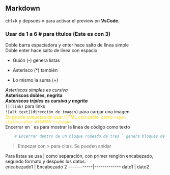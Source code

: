 ## Markdown  

ctrl+k y depsués v para activar el preview en **VsCode**.
### Usar de 1 a 6 # para títulos (Este es con 3)
Doble barra espaciadora y enter hace salto de línea simple  
Doble enter hace salto de línea con espacio

- Guión (-) genera listas
* Asterisco (*) también
+ Lo mismo la suma (+)

*Asteriscos simples es cursiva*  
**Asteriscos dobles, negrita**  
***Asteriscos triples es cursiva y negrita***  
`[](link)` para links  
`![alt text](dirección de imagen)` para cargar una imagen.   
<span style='color:#ffd700'>Se puede etiquetas de usar HTML con estilo, como  `<span style='color:#ffd700'></span>`</span>  
Encerrar en ` es para mostrar la línea de código como texto  

```python 
    # Encerrar dentro de un bloque rodeado de tres ` genera bloques de código. Escribir qué lenguaje luego de las primeras tres lo reconoce como tal.
```
> Empezar con > para citas. Se pueden anidar  

Para listas se usa | como separación, con primer renglón encabezado, segundo formato y después los datos:  
encabezado1 | Encabezado 2
------------|-------------
dato1       | dato2